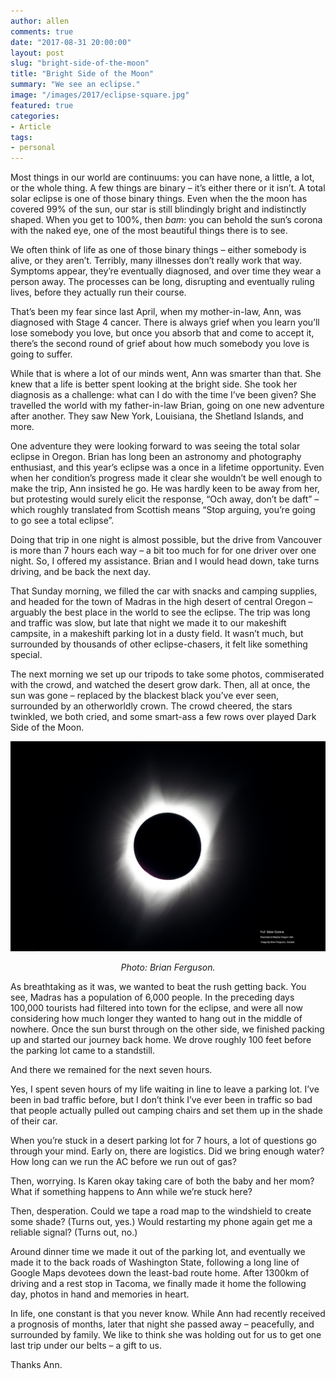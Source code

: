 ```yaml
---
author: allen
comments: true
date: "2017-08-31 20:00:00"
layout: post
slug: "bright-side-of-the-moon"
title: "Bright Side of the Moon"
summary: "We see an eclipse."
image: "/images/2017/eclipse-square.jpg"
featured: true
categories:
- Article
tags:
- personal
---
```


Most things in our world are continuums: you can have none, a little, a lot, or the whole thing. A few things are binary &ndash; it’s either there or it isn’t. A total solar eclipse is one of those binary things. Even when the the moon has covered 99% of the sun, our star is still blindingly bright and indistinctly shaped. When you get to 100%, then *bam*: you can behold the sun’s corona with the naked eye, one of the most beautiful things there is to see.

We often think of life as one of those binary things &ndash; either somebody is alive, or they aren’t. Terribly, many illnesses don’t really work that way. Symptoms appear, they’re eventually diagnosed, and over time they wear a person away. The processes can be long, disrupting and eventually ruling lives, before they actually run their course.

That’s been my fear since last April, when my mother-in-law, Ann, was diagnosed with Stage 4 cancer. There is always grief when you learn you’ll lose somebody you love, but once you absorb that and come to accept it, there’s the second round of grief about how much somebody you love is going to suffer. 

While that is where a lot of our minds went, Ann was smarter than that. She knew that a life is better spent looking at the bright side. She took her diagnosis as a challenge: what can I do with the time I’ve been given? She travelled the world with my father-in-law Brian, going on one new adventure after another. They saw New York, Louisiana, the Shetland Islands, and more.
 
One adventure they were looking forward to was seeing the total solar eclipse in Oregon. Brian has long been an astronomy and photography enthusiast, and this year’s eclipse was a once in a lifetime opportunity. Even when her condition’s progress made it clear she wouldn’t be well enough to make the trip, Ann insisted he go. He was hardly keen to be away from her, but protesting would surely elicit the response, “Och away, don’t be daft” &ndash; which roughly translated from Scottish means “Stop arguing, you’re going to go see a total eclipse”.

Doing that trip in one night is almost possible, but the drive from Vancouver is more than 7 hours each way &ndash; a bit too much for for one driver over one night. So, I offered my assistance. Brian and I would head down, take turns driving, and be back the next day.

That Sunday morning, we filled the car with snacks and camping supplies, and headed for the town of Madras in the high desert of central Oregon &ndash;  arguably the best place in the world to see the eclipse. The trip was long and traffic was slow, but late that night we made it to our makeshift campsite, in a makeshift parking lot in a dusty field. It wasn’t much, but surrounded by thousands of other eclipse-chasers, it felt like something special.

The next morning we set up our tripods to take some photos, commiserated with the crowd, and watched the desert grow dark. Then, all at once, the sun was gone &ndash; replaced by the blackest black you’ve ever seen, surrounded by an otherworldly crown. The crowd cheered, the stars twinkled, we both cried, and some smart-ass a few rows over played Dark Side of the Moon.

<img src='/images/2017/eclipse-brian.jpg'>

<p style='text-align: center'><i>Photo: Brian Ferguson.</i></p>


As breathtaking as it was, we wanted to beat the rush getting back. You see, Madras has a population of 6,000 people. In the preceding days 100,000 tourists had filtered into town for the eclipse, and were all now considering how much longer they wanted to hang out in the middle of nowhere. Once the sun burst through on the other side, we finished packing up and started our journey back home. We drove roughly 100 feet before the parking lot came to a standstill.

And there we remained for the next seven hours.

Yes, I spent seven hours of my life waiting in line to leave a parking lot. I’ve been in bad traffic before, but I don’t think I’ve ever been in traffic so bad that people actually pulled out camping chairs and set them up in the shade of their car.

When you’re stuck in a desert parking lot for 7 hours, a lot of questions go through your mind. Early on, there are logistics. Did we bring enough water? How long can we run the AC before we run out of gas?

Then, worrying. Is Karen okay taking care of both the baby and her mom? What if something happens to Ann while we’re stuck here?

Then, desperation. Could we tape a road map to the windshield to create some shade? (Turns out, yes.) Would restarting my phone again get me a reliable signal? (Turns out, no.)

Around dinner time we made it out of the parking lot, and eventually we made it to the back roads of Washington State, following a long line of Google Maps devotees down the least-bad route home.  After 1300km of driving and a rest stop in Tacoma, we finally made it home the following day, photos in hand and memories in heart.

In life, one constant is that you never know. While Ann had recently received a prognosis of months, later that night she passed away &ndash; peacefully, and surrounded by family. We like to think she was holding out for us to get one last trip under our belts &ndash; a gift to us.

Thanks Ann.
